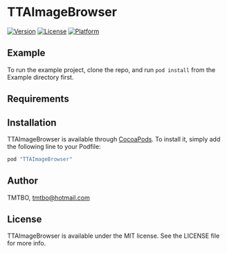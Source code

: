 # TTAImageBrowser

[![Version](https://img.shields.io/cocoapods/v/TTAImageBrowser.svg?style=flat)](http://cocoapods.org/pods/TTAImageBrowser)
[![License](https://img.shields.io/cocoapods/l/TTAImageBrowser.svg?style=flat)](http://cocoapods.org/pods/TTAImageBrowser)
[![Platform](https://img.shields.io/cocoapods/p/TTAImageBrowser.svg?style=flat)](http://cocoapods.org/pods/TTAImageBrowser)

## Example

To run the example project, clone the repo, and run `pod install` from the Example directory first.

## Requirements

## Installation

TTAImageBrowser is available through [CocoaPods](http://cocoapods.org). To install
it, simply add the following line to your Podfile:

```ruby
pod "TTAImageBrowser"
```

## Author

TMTBO, tmtbo@hotmail.com

## License

TTAImageBrowser is available under the MIT license. See the LICENSE file for more info.
